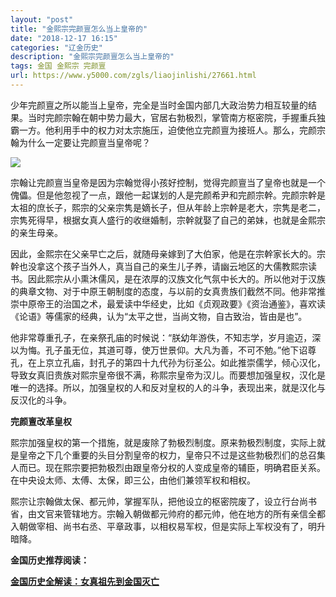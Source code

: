 ```yaml
---
layout: "post"
title: "金熙宗完颜亶怎么当上皇帝的"
date: "2018-12-17 16:15"
categories: "辽金历史"
description: "金熙宗完颜亶怎么当上皇帝的"
tags: 金国 金熙宗 完颜亶
url: https://www.y5000.com/zgls/liaojinlishi/27661.html
---
```






少年完颜亶之所以能当上皇帝，完全是当时金国内部几大政治势力相互较量的结果。当时完颜宗翰在朝中势力最大，官居右勃极烈，掌管南方枢密院，手握重兵独霸一方。他利用手中的权力对太宗施压，迫使他立完颜亶为接班人。那么，完颜宗翰为什么一定要让完颜亶当皇帝呢？

![](https://img.y5000.com/uploads/allimg/180116/8-1P11610243M44.jpg)

宗翰让完颜亶当皇帝是因为宗翰觉得小孩好控制，觉得完颜亶当了皇帝也就是一个傀儡。但是他忽视了一点，跟他一起谋划的人是完颜希尹和完颜宗幹。完颜宗幹是太祖的庶长子，熙宗的父亲宗隽是嫡长子，但从年龄上宗幹是老大，宗隽是老二，宗隽死得早，根据女真人盛行的收继婚制，宗幹就娶了自己的弟妹，也就是金熙宗的亲生母亲。

因此，金熙宗在父亲早亡之后，就随母亲嫁到了大伯家，他是在宗幹家长大的。宗幹也没拿这个孩子当外人，真当自己的亲生儿子养，请幽云地区的大儒教熙宗读书。因此熙宗从小熏沐儒风，是在浓厚的汉族文化气氛中长大的。所以他对于汉族的典章文物、对于中原王朝制度的态度，与以前的女真贵族们截然不同。他非常推崇中原帝王的治国之术，最爱读中华经史，比如《贞观政要》《资治通鉴》，喜欢读《论语》等儒家的经典，认为“太平之世，当尚文物，自古致治，皆由是也”。

他非常尊重孔子，在亲祭孔庙的时候说：“朕幼年游佚，不知志学，岁月逾迈，深以为悔。孔子虽无位，其道可尊，使万世景仰。大凡为善，不可不勉。”他下诏尊孔，在上京立孔庙，封孔子的第四十九代孙为衍圣公。如此推崇儒学，倾心汉化，导致女真旧贵族对熙宗皇帝很不满，称熙宗皇帝为汉儿。而要想加强皇权，汉化是唯一的选择。所以，加强皇权的人和反对皇权的人的斗争，表现出来，就是汉化与反汉化的斗争。

**完颜亶改革皇权**

熙宗加强皇权的第一个措施，就是废除了勃极烈制度。原来勃极烈制度，实际上就是皇帝之下几个重要的头目分割皇帝的权力，皇帝只不过是这些勃极烈们的总召集人而已。现在熙宗要把勃极烈由跟皇帝分权的人变成皇帝的辅臣，明确君臣关系。在中央设太师、太傅、太保，即三公，由他们兼领军权和相权。

熙宗让宗翰做太保、都元帅，掌握军队，把他设立的枢密院废了，设立行台尚书省，由文官来管辖地方。宗翰入朝做都元帅府的都元帅，他在地方的所有亲信全都入朝做宰相、尚书右丞、平章政事，以相权易军权，但是实际上军权没有了，明升暗降。

**金国历史推荐阅读：**

**[金国历史全解读：女真祖先到金国灭亡](https://www.y5000.com/zgls/liaojinlishi/2018/0115/27654.html)**
